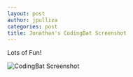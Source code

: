 ```yaml
---
layout: post
author: jpulliza
categories: post
title: Jonathan's CodingBat Screenshot
---
```


Lots of Fun!

![CodingBat Screenshot](https://dl.dropboxusercontent.com/u/4614624/Coding%20Bat%201.png)

